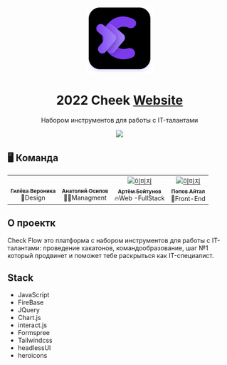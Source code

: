 <div align="center">

<img src=".github/ico.svg" width="150px" draggable="false"><br>

# 2022 Cheek [Website](https://2022-daelim-hackathon.vercel.app/)

Набором инструментов для работы с IT-талантами

<img src="https://i.imgur.com/wWiF9t1.png" draggable="false"><br>
</div>


## 🖥️ Команда

<table align="center">
  <tr>
    <td align="center"><a href="https://github.com/Foxs-m"><img src="https://avatars.githubusercontent.com/u/91510758?v=4" width="100px;" alt=""/><br /><sub><b>Гилёва Вероника</b></sub></a><br />🦊Design</td>
    <td align="center"><a href="https://github.com"><img src="https://avatars.githubusercontent.com/u/4111118?v=4" width="100px;" alt=""/><br /><sub><b>Анатолий Осипов</b></sub></a><br />🧑‍💻Managment</td>
    <td align="center"><a href="https://github.com/ArtemBoytunov"><img src="https://avatars.githubusercontent.com/u/64827737?v=4" width="100px;" alt="이미지"/><br /><sub><b>Артём Бойтунов</b></sub></a><br />🔥Web -FullStack</td>
    <td align="center"><a href="https://github.com/createandchoose"><img src="https://avatars.githubusercontent.com/u/42153584?v=4" width="100px;" alt="이미지"/><br /><sub><b>Попов Айтал</b></sub></a><br />🦄Front-End</td>
  </tr>
</table>

## О проектк

Сheck Flow это платформа с набором инструментов для работы с IT-талантами: проведение хакатонов, командообразование,  шаг №1  который продвинет и поможет тебе  раскрыться как IT-специалист.

## Stack

- JavaScript
- FireBase
- JQuery
- Chart.js
- interact.js
- Formspree
- Tailwindcss
- headlessUI
- heroicons
